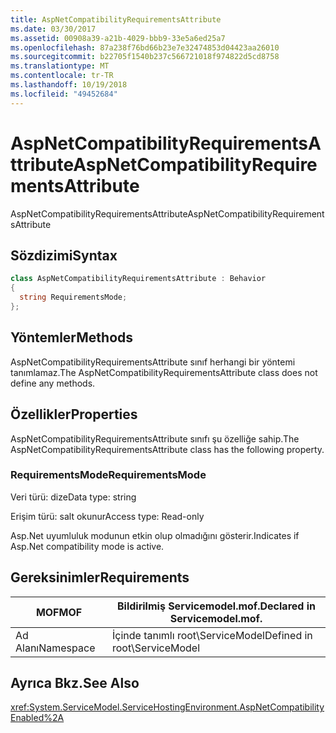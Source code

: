 ```yaml
---
title: AspNetCompatibilityRequirementsAttribute
ms.date: 03/30/2017
ms.assetid: 00908a39-a21b-4029-bbb9-33e5a6ed25a7
ms.openlocfilehash: 87a238f76bd66b23e7e32474853d04423aa26010
ms.sourcegitcommit: b22705f1540b237c566721018f974822d5cd8758
ms.translationtype: MT
ms.contentlocale: tr-TR
ms.lasthandoff: 10/19/2018
ms.locfileid: "49452684"
---
```

# <a name="aspnetcompatibilityrequirementsattribute"></a><span data-ttu-id="49b8b-102">AspNetCompatibilityRequirementsAttribute</span><span class="sxs-lookup"><span data-stu-id="49b8b-102">AspNetCompatibilityRequirementsAttribute</span></span>
<span data-ttu-id="49b8b-103">AspNetCompatibilityRequirementsAttribute</span><span class="sxs-lookup"><span data-stu-id="49b8b-103">AspNetCompatibilityRequirementsAttribute</span></span>  
  
## <a name="syntax"></a><span data-ttu-id="49b8b-104">Sözdizimi</span><span class="sxs-lookup"><span data-stu-id="49b8b-104">Syntax</span></span>  
  
```csharp
class AspNetCompatibilityRequirementsAttribute : Behavior  
{  
  string RequirementsMode;  
};  
```  
  
## <a name="methods"></a><span data-ttu-id="49b8b-105">Yöntemler</span><span class="sxs-lookup"><span data-stu-id="49b8b-105">Methods</span></span>  
 <span data-ttu-id="49b8b-106">AspNetCompatibilityRequirementsAttribute sınıf herhangi bir yöntemi tanımlamaz.</span><span class="sxs-lookup"><span data-stu-id="49b8b-106">The AspNetCompatibilityRequirementsAttribute class does not define any methods.</span></span>  
  
## <a name="properties"></a><span data-ttu-id="49b8b-107">Özellikler</span><span class="sxs-lookup"><span data-stu-id="49b8b-107">Properties</span></span>  
 <span data-ttu-id="49b8b-108">AspNetCompatibilityRequirementsAttribute sınıfı şu özelliğe sahip.</span><span class="sxs-lookup"><span data-stu-id="49b8b-108">The AspNetCompatibilityRequirementsAttribute class has the following property.</span></span>  
  
### <a name="requirementsmode"></a><span data-ttu-id="49b8b-109">RequirementsMode</span><span class="sxs-lookup"><span data-stu-id="49b8b-109">RequirementsMode</span></span>  
 <span data-ttu-id="49b8b-110">Veri türü: dize</span><span class="sxs-lookup"><span data-stu-id="49b8b-110">Data type: string</span></span>  
  
 <span data-ttu-id="49b8b-111">Erişim türü: salt okunur</span><span class="sxs-lookup"><span data-stu-id="49b8b-111">Access type: Read-only</span></span>  
  
 <span data-ttu-id="49b8b-112">Asp.Net uyumluluk modunun etkin olup olmadığını gösterir.</span><span class="sxs-lookup"><span data-stu-id="49b8b-112">Indicates if Asp.Net compatibility mode is active.</span></span>  
  
## <a name="requirements"></a><span data-ttu-id="49b8b-113">Gereksinimler</span><span class="sxs-lookup"><span data-stu-id="49b8b-113">Requirements</span></span>  
  
|<span data-ttu-id="49b8b-114">MOF</span><span class="sxs-lookup"><span data-stu-id="49b8b-114">MOF</span></span>|<span data-ttu-id="49b8b-115">Bildirilmiş Servicemodel.mof.</span><span class="sxs-lookup"><span data-stu-id="49b8b-115">Declared in Servicemodel.mof.</span></span>|  
|---------|-----------------------------------|  
|<span data-ttu-id="49b8b-116">Ad Alanı</span><span class="sxs-lookup"><span data-stu-id="49b8b-116">Namespace</span></span>|<span data-ttu-id="49b8b-117">İçinde tanımlı root\ServiceModel</span><span class="sxs-lookup"><span data-stu-id="49b8b-117">Defined in root\ServiceModel</span></span>|  
  
## <a name="see-also"></a><span data-ttu-id="49b8b-118">Ayrıca Bkz.</span><span class="sxs-lookup"><span data-stu-id="49b8b-118">See Also</span></span>  
 <xref:System.ServiceModel.ServiceHostingEnvironment.AspNetCompatibilityEnabled%2A>

